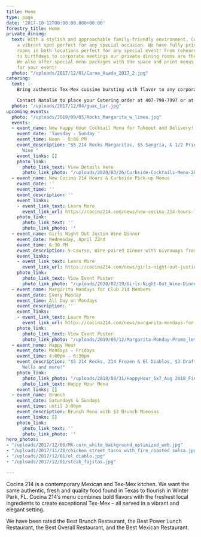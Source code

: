```yaml
---
title: Home
type: page
date: '2017-10-12T00:00:00.000+00:00'
forestry_title: Home
private_dining:
  text: With a stylish and approachable family-friendly environment, Cocina 214 is
    a vibrant spot perfect for any special occasion. We have fully private dining
    rooms in both locations perfect for any special event! From rehearsal dinners
    to birthdays to corporate meetings our private dining rooms are the perfect space.
    We also offer special menu packages with the space and print menus exclusively
    for your event!
  photo: "/uploads/2017/12/01/Carne_Asada_2017_2.jpg"
catering:
  text: |-
    Bring authentic Tex-Mex cuisine bursting with flavor to any corporate, wedding or private event by selecting Cocina 214 as your catering preference. Whether the event is small or large, Cocina 214 offers a wide variety of dishes that caters to all types of palates. Cocina 214 catering combines the experience of freshly made food with dedicated high quality service to make a perfect eating experience at any event. Make your event buzz with excitement over the authentic and deliciousness Tex-Mex food provided by Cocina 214 catering service.

    Contact Natalie to place your Catering order at 407-790-7997 or at Natalie@cocina214.com
  photo: "/uploads/2017/12/04/guac_bar.jpg"
upcoming_events:
  photo: "/uploads/2019/09/05/Rocks_Margarita_w_limes.jpg"
  events:
  - event_name: New Happy Hour Cocktail Menu for Takeout and Delivery!
    event_date: 'Tuesday - Sunday '
    event_time: Noon - 8:00 PM
    event_description: "$5 214 Rocks Margaritas, $5 Sangria, & 1/2 Price Bottles of
      Wine "
    event_links: []
    photo_link:
      photo_link_text: View Details Here
      photo_link_photo: "/uploads/2020/03/26/Curbside-Cocktails-Menu-2020-Happy-Hour-3.jpg"
  - event_name: New Cocina 214 Hours & Curbside Pick-up Menus
    event_date: ''
    event_time: ''
    event_description: ''
    event_links:
    - event_link_text: Learn More
      event_link_url: https://cocina214.com/news/new-cocina-214-hours-limited-menu-for-curbside-pick-up/
    photo_link:
      photo_link_text: ''
      photo_link_photo: ''
  - event_name: Girls Night Out Justin Wine Dinner
    event_date: Wednesday, April 22nd
    event_time: 6:30 PM
    event_description: 5-Course, Wine-paired Dinner with Giveaways from the Winery!
    event_links:
    - event_link_text: Learn More
      event_link_url: https://cocina214.com/news/girls-night-out-justin-wine-dinner/
    photo_link:
      photo_link_text: View Event Poster
      photo_link_photo: "/uploads/2020/02/19/Girls-Night-Out_Wine-Dinner-2020.jpg"
  - event_name: Margarita Mondays for Club 214 Members
    event_date: Every Monday
    event_time: All Day on Mondays
    event_description: ''
    event_links:
    - event_link_text: Learn More
      event_link_url: https://cocina214.com/news/margarita-mondays-for-club-214-members/
    photo_link:
      photo_link_text: View Event Poster
      photo_link_photo: "/uploads/2019/06/12/Margarita-Monday-Promo_letter.jpg"
  - event_name: Happy Hour
    event_date: Mondays – Fridays
    event_time: 4:00pm – 6:30pm
    event_description: "$5 214 Rocks, 214 Frozen & El Diablos, $3 Draft Beers, $5
      Wells and more!"
    photo_link:
      photo_link_photo: "/uploads/2018/08/31/HappyHour_5x7_Aug 2018_Final-2.pdf"
      photo_link_text: Happy Hour Menu
    event_links: []
  - event_name: Brunch
    event_date: Saturdays & Sundays
    event_time: until 3:00pm
    event_description: Brunch Menu with $3 Brunch Mimosas
    event_links: []
    photo_link:
      photo_link_text: ''
      photo_link_photo: ''
hero_photos:
- "/uploads/2017/12/08/MX-corn_white_background_optimized_web.jpg"
- "/uploads/2017/11/20/chicken_street_tacos_with_fire_roasted_salsa.jpg"
- "/uploads/2017/12/01/el_diablo.jpg"
- "/uploads/2017/12/01/steak_fajitas.jpg"

---
```

Cocina 214 is a contemporary Mexican and Tex-Mex kitchen. We want the same authentic, fresh and quality food found in Texas to flourish in Winter Park, FL. Cocina 214’s menu combines bold flavors with the freshest local ingredients to create exceptional Tex-Mex – all served in a vibrant and elegant setting.

We have been rated the Best Brunch Restaurant, the Best Power Lunch Restaurant, the Best Overall Restaurant, and the Best Mexican Restaurant.